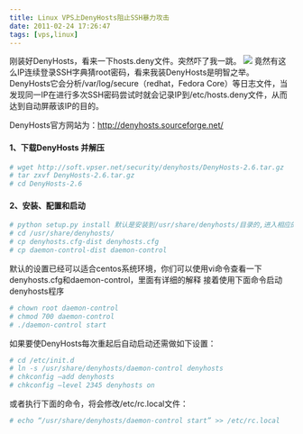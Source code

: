 ```yaml
---
title: Linux VPS上DenyHosts阻止SSH暴力攻击
date: 2011-02-24 17:26:47
tags: [vps,linux]
---
```

刚装好DenyHosts，看来一下hosts.deny文件。突然吓了我一跳。
![](https://static.yexiwei.com/wp-content/uploads/2011/02/ssh.jpg)
竟然有这么IP连续登录SSH字典猜root密码，看来我装DenyHosts是明智之举。
DenyHosts它会分析/var/log/secure（redhat，Fedora Core）等日志文件，当发现同一IP在进行多次SSH密码尝试时就会记录IP到/etc/hosts.deny文件，从而达到自动屏蔽该IP的目的。
<!--more--->
DenyHosts官方网站为：http://denyhosts.sourceforge.net/
#### 1、下载DenyHosts 并解压
```bash
# wget http://soft.vpser.net/security/denyhosts/DenyHosts-2.6.tar.gz
# tar zxvf DenyHosts-2.6.tar.gz
# cd DenyHosts-2.6
```
#### 2、安装、配置和启动
```bash
# python setup.py install 默认是安装到/usr/share/denyhosts/目录的,进入相应的目录修改配置文件
# cd /usr/share/denyhosts/
# cp denyhosts.cfg-dist denyhosts.cfg
# cp daemon-control-dist daemon-control
```
默认的设置已经可以适合centos系统环境，你们可以使用vi命令查看一下denyhosts.cfg和daemon-control，里面有详细的解释
接着使用下面命令启动denyhosts程序
```bash
# chown root daemon-control
# chmod 700 daemon-control
# ./daemon-control start
```
如果要使DenyHosts每次重起后自动启动还需做如下设置：
```bash
# cd /etc/init.d
# ln -s /usr/share/denyhosts/daemon-control denyhosts
# chkconfig –add denyhosts
# chkconfig –level 2345 denyhosts on
```
或者执行下面的命令，将会修改/etc/rc.local文件：
```bash
# echo “/usr/share/denyhosts/daemon-control start” >> /etc/rc.local
```
